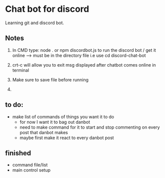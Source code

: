 # Chat bot for discord

Learning git and discord bot.


## Notes
1. In CMD type:
    node .
or 
    npm discordbot.js
to run the discord bot / get it online --> must be in the directory file i.e use cd discord-chat-bot

2. crt-c will allow you to exit msg displayed after chatbot comes online in terminal 

3. Make sure to save file before running

4. 


## to do:
 - make list of commands of things you want it to do
     - for now I want it to bag out danbot
     - need to make command for it to start and stop commenting on every post that danbot makes
     - maybe first make it react to every danbot post
     



## finished
 - command file/list
 - main control setup